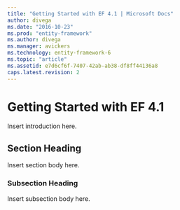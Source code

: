 ```yaml
---
title: "Getting Started with EF 4.1 | Microsoft Docs"
author: divega
ms.date: "2016-10-23"
ms.prod: "entity-framework"
ms.author: divega
ms.manager: avickers
ms.technology: entity-framework-6
ms.topic: "article"
ms.assetid: e7d6cf6f-7407-42ab-ab38-df8ff44136a8
caps.latest.revision: 2
---
```

# Getting Started with EF 4.1
Insert introduction here.  
  
## Section Heading  
 Insert section body here.  
  
### Subsection Heading  
 Insert subsection body here.